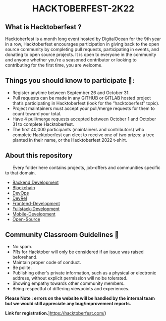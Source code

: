 # <center>**HACKTOBERFEST-2K22**</center>
## **What is Hacktoberfest ?**
Hacktoberfest is a month long event hosted by DigitalOcean for the 9th year in a row, Hacktoberfest encourages participation in giving back to the open source community by completing pull requests, participating in events, and donating to open source projects.
It is open to everyone in the community and anyone whether you're a seasoned contributor or looking to contributing for the first time, you are welcome. 

## **Things you should know to participate 🤔:**
- Register anytime between September 26 and October 31.
- Pull requests can be made in any GITHUB or GITLAB hosted project that’s participating in Hacktoberfest (look for the “hacktoberfest” topic).
- Project maintainers must accept your pull/merge requests for them to count toward your total.
- Have 4 pull/merge requests accepted between October 1 and October 31 to complete Hacktoberfest.
- The first 40,000 participants (maintainers and contributors) who complete Hacktoberfest can elect to receive one of two prizes: a tree planted in their name, or the Hacktoberfest 2022 t-shirt.

## **About this repository**
&nbsp;&nbsp;&nbsp;&nbsp;&nbsp;&nbsp;Every folder here contains projects, job-offers and communities specific to that domain.
  - [Backend Development](https://github.com/commclassroom/roadmaps/tree/main/Backend-Development)
  - [Blockchain](https://github.com/commclassroom/roadmaps/tree/main/Blockchain)
  - [DevOps](https://github.com/commclassroom/roadmaps/tree/main/DevOps)
  - [DevRel](https://github.com/commclassroom/roadmaps/tree/main/DevRel)
  - [Frontend-Development](https://github.com/commclassroom/roadmaps/tree/main/Frontend-Development)
  - [Fullstack-Development](https://github.com/commclassroom/roadmaps/tree/main/Fullstack-Development)
  - [Mobile-Development](https://github.com/commclassroom/roadmaps/tree/main/Mobile-Development)
  - [Open-Source](https://github.com/commclassroom/roadmaps/tree/main/Open-Source)

## **Community Classroom Guidelines 🥸**
- No spam.
- PRs for Hacktober will only be considered if an issue was raised beforehand.
- Maintain proper code of conduct.
- Be polite.
- Publishing other's private information, such as a physical or electronic address, without explicit permission will no be tolerated.
- Showing empathy towards other community members.
- Being respectful of differing viewpoints and experiences.

**Please Note : errors on the website will be handled by the internal team but we would still appreciate any bug/improvement reports.**

**Link for registration.**]https://hacktoberfest.com/)
